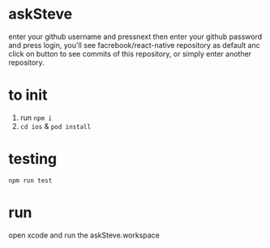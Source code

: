 # askSteve

enter your github username and pressnext then enter your github password and press login,
you'll see facrebook/react-native repository as default anc click on button to see commits of this repository, 
or simply enter another repository.

to init 
===================================
1. run `npm i`
2. `cd ios` &  `pod install`


# testing
 `npm run test`
 
# run
open xcode and run the askSteve.workspace 
